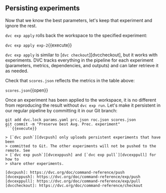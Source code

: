 ## Persisting experiments

Now that we know the best parameters, let's keep that experiment and ignore the
rest.

`dvc exp apply` rolls back the workspace to the specified experiment:

`dvc exp apply exp-2`{{execute}}

`dvc exp apply` is similar to [`dvc checkout`][dvccheckout], but it works with experiments. DVC
tracks everything in the pipeline for each experiment (parameters, metrics,
dependencies, and outputs) and can later retrieve it as needed.

Check that `scores.json` reflects the metrics in the table above:

`scores.json`{{open}}

Once an experiment has been applied to the workspace, it is no different from
reproducing the result without `dvc exp run`. Let's make it persistent in our
regular pipeline by committing it in our Git branch:

```
git add dvc.lock params.yaml prc.json roc.json scores.json
git commit -m "Preserve best Avg. Prec. experiment"
```{{execute}}

> [`dvc push`][dvcpush] only uploads persistent experiments that have been
> committed to Git. The other experiments will not be pushed to the remote. See
> [`dvc exp push`][dvcexppush] and [`dvc exp pull`][dvcexppull] for how to
> share other experiments.

[dvcpush]: https://dvc.org/doc/command-reference/push
[dvcexppush]: https://dvc.org/doc/command-reference/exp/push
[dvcexppull]: https://dvc.org/doc/command-reference/exp/pull
[dvccheckout]: https://dvc.org/doc/command-reference/checkout
